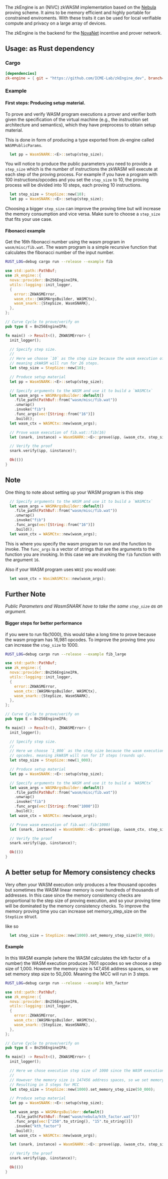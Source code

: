 The zkEngine is an (NIVC) zkWASM implementation based on the [Nebula](https://eprint.iacr.org/2024/1605) proving scheme.
It aims to be memory efficient and highly portable for constrained enviroments. With these traits it can be used for
local verifiable compute and privacy on a large array of devices.

The zkEngine is the backend for the [NovaNet](https://novanet.xyz) incentive and prover network. 

## Usage: as Rust dependency

### Cargo

```toml
[dependencies]
zk-engine = { git = "https://github.com/ICME-Lab/zkEngine_dev", branch= "main" }
```

### Example

#### First steps: Producing setup material.

To prove and verify WASM program executions a prover and verifier both given the specification of the virtual machine (e.g., the instruction set architecture and semantics), which they have preprocess to obtain setup material. 

This is done in form of producing a type exported from zk-engine called `WASMPublicParams`.

```rust
  let pp = WasmSNARK::<E>::setup(step_size);
```

You will notice to produce the public parameters you need to provide a `step_size` which is the number of instructions the zkWASM will execute at each step of the proving process. For example if you have a program with 100 instructions/opcodes and you set the `step_size` to 10, the proving process will be divided into 10 steps, each proving 10 instructions.

```rust
  let step_size = StepSize::new(10);
  let pp = WasmSNARK::<E>::setup(step_size);
```

Choosing a bigger `step_size` can improve the proving time but will increase the memory consumption and vice versa. Make sure to choose a `step_size` that fits your use case.

#### Fibonacci example

Get the 16th fibonacci number using the wasm program in `wasm/misc/fib.wat`. The wasm program is a simple recursive function that calculates the fibonacci number of the input number.

```bash
RUST_LOG=debug cargo run --release --example fib
```

```rust
use std::path::PathBuf;
use zk_engine::{
  nova::provider::Bn256EngineIPA,
  utils::logging::init_logger,
  {
    error::ZKWASMError,
    wasm_ctx::{WASMArgsBuilder, WASMCtx},
    wasm_snark::{StepSize, WasmSNARK},
  },
};

// Curve Cycle to prove/verify on
pub type E = Bn256EngineIPA;

fn main() -> Result<(), ZKWASMError> {
  init_logger();

  // Specify step size.
  //
  // Here we choose `10` as the step size because the wasm execution of fib(16) is 253 opcodes.
  // meaning zkWASM will run for 26 steps.
  let step_size = StepSize::new(10);

  // Produce setup material
  let pp = WasmSNARK::<E>::setup(step_size);

  // Specify arguments to the WASM and use it to build a `WASMCtx`
  let wasm_args = WASMArgsBuilder::default()
    .file_path(PathBuf::from("wasm/misc/fib.wat"))
    .unwrap()
    .invoke("fib")
    .func_args(vec![String::from("16")])
    .build();
  let wasm_ctx = WASMCtx::new(wasm_args);

  // Prove wasm execution of fib.wat::fib(16)
  let (snark, instance) = WasmSNARK::<E>::prove(&pp, &wasm_ctx, step_size)?;

  // Verify the proof
  snark.verify(&pp, &instance)?;

  Ok(())
}
```

## Note

One thing to note about setting up your WASM program is this step
```rust
  // Specify arguments to the WASM and use it to build a `WASMCtx`
  let wasm_args = WASMArgsBuilder::default()
    .file_path(PathBuf::from("wasm/misc/fib.wat"))
    .unwrap()
    .invoke("fib")
    .func_args(vec![String::from("16")])
    .build();
  let wasm_ctx = WASMCtx::new(wasm_args);
```

This is where you specify the wasm program to run and the function to invoke. The `func_args` is a vector of strings that are the arguments to the function you are invoking. In this case we are invoking the `fib` function with the argument `16`.

Also if your WASM program uses `WASI` you would use:
```rust
  let wasm_ctx = WasiWASMCtx::new(wasm_args);
```

## Further Note
*Public Parameters and WasmSNARK have to take the same `step_size` as an argument.*

#### Bigger steps for better performance

if you were to run fib(1000), this would take a long time to prove because the wasm program has 16,981 opcodes. To improve the proving time you can increase the `step_size` to 1000.

```bash
RUST_LOG=debug cargo run --release --example fib_large
```

```rust
use std::path::PathBuf;
use zk_engine::{
  nova::provider::Bn256EngineIPA,
  utils::logging::init_logger,
  {
    error::ZKWASMError,
    wasm_ctx::{WASMArgsBuilder, WASMCtx},
    wasm_snark::{StepSize, WasmSNARK},
  },
};

// Curve Cycle to prove/verify on
pub type E = Bn256EngineIPA;

fn main() -> Result<(), ZKWASMError> {
  init_logger();

  // Specify step size.
  //
  // Here we choose `1_000` as the step size because the wasm execution of fib(1000) is 16,981
  // opcodes. meaning zkWASM will run for 17 steps (rounds up).
  let step_size = StepSize::new(1_000);

  // Produce setup material
  let pp = WasmSNARK::<E>::setup(step_size);

  // Specify arguments to the WASM and use it to build a `WASMCtx`
  let wasm_args = WASMArgsBuilder::default()
    .file_path(PathBuf::from("wasm/misc/fib.wat"))
    .unwrap()
    .invoke("fib")
    .func_args(vec![String::from("1000")])
    .build();
  let wasm_ctx = WASMCtx::new(wasm_args);

  // Prove wasm execution of fib.wat::fib(1000)
  let (snark, instance) = WasmSNARK::<E>::prove(&pp, &wasm_ctx, step_size)?;

  // Verify the proof
  snark.verify(&pp, &instance)?;

  Ok(())
}
```

## A better setup for Memory consistency checks

Very often your WASM execution only produces a few thousand opcodes but sometimes the WASM linear memory is over hundreds of thousands of addresses. In this case since the memory consistency checks are proportional to the step size of proving execution, and so your proving time will be dominated by the memory consistency checks. To improve the memory proving time you can increase set memory_step_size on the `StepSize` struct.

like so

```rust
  let step_size = StepSize::new(1000).set_memory_step_size(50_000);
```

#### Example

In this WASM example (where the WASM calculates the kth factor of a number) the WASM execution produces 7601 opcodes so we choose a step size of 1,000. However the memory size is 147,456 address spaces, so we set memory step size to 50_000.
Meaning the MCC will run in 3 steps.

```bash
RUST_LOG=debug cargo run --release --example kth_factor
```

```rust
use std::path::PathBuf;
use zk_engine::{
  nova::provider::Bn256EngineIPA,
  utils::logging::init_logger,
  {
    error::ZKWASMError,
    wasm_ctx::{WASMArgsBuilder, WASMCtx},
    wasm_snark::{StepSize, WasmSNARK},
  },
};

// Curve Cycle to prove/verify on
pub type E = Bn256EngineIPA;

fn main() -> Result<(), ZKWASMError> {
  init_logger();

  // Here we chose execution step size of 1000 since the WASM execution is 7601 opcodes.
  //
  // However the memory size is 147456 address spaces, so we set memory step size to 50_000.
  // Resulting in 3 steps for MCC
  let step_size = StepSize::new(1000).set_memory_step_size(50_000);

  // Produce setup material
  let pp = WasmSNARK::<E>::setup(step_size);

  let wasm_args = WASMArgsBuilder::default()
    .file_path(PathBuf::from("wasm/nebula/kth_factor.wat"))?
    .func_args(vec!["250".to_string(), "15".to_string()])
    .invoke("kth_factor")
    .build();
  let wasm_ctx = WASMCtx::new(wasm_args);

  let (snark, instance) = WasmSNARK::<E>::prove(&pp, &wasm_ctx, step_size)?;

  // Verify the proof
  snark.verify(&pp, &instance)?;

  Ok(())
}
```